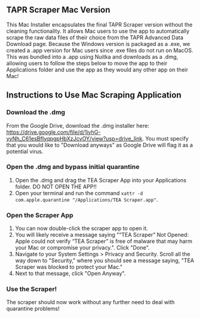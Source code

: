 ## TAPR Scraper Mac Version

This Mac Installer encapsulates the final TAPR Scraper version without the cleaning functionality. It allows Mac users to use the app to automatically scrape the raw data files of their choice from the TAPR Advanced Data Download page. Because the Windows version is packaged as a .exe, we created a .app version for Mac users since .exe files do not run on MacOS. This was bundled into a .app using Nuitka and downloads as a .dmg, allowing users to follow the steps below to move the app to their Applications folder and use the app as they would any other app on their Mac! 

## Instructions to Use Mac Scraping Application

### Download the .dmg
From the Google Drive, download the .dmg installer here: https://drive.google.com/file/d/1iyhG-yyNh_C61esBfIyqpgpHbXzJcvOY/view?usp=drive_link. You must specify that you would like to "Download anyways" as Google Drive will flag it as a potential virus. 

### Open the .dmg and bypass initial quarantine
1. Open the .dmg and drag the TEA Scraper App into your Applications folder. DO NOT OPEN THE APP!!
2. Open your terminal and run the command ```xattr -d com.apple.quarantine "/Applications/TEA Scraper.app"```.

### Open the Scraper App
1. You can now double-click the scraper app to open it.
2. You will likely receive a message saying "“TEA Scraper” Not Opened: Apple could not verify “TEA Scraper” is free of malware that may harm your Mac or compromise your privacy.". Click "Done".
3. Navigate to your System Settings > Privacy and Security. Scroll all the way down to "Security," where you should see a message saying, "TEA Scraper was blocked to protect your Mac."
4. Next to that message, click "Open Anyway".

### Use the Scraper!
The scraper should now work without any further need to deal with quarantine problems!
